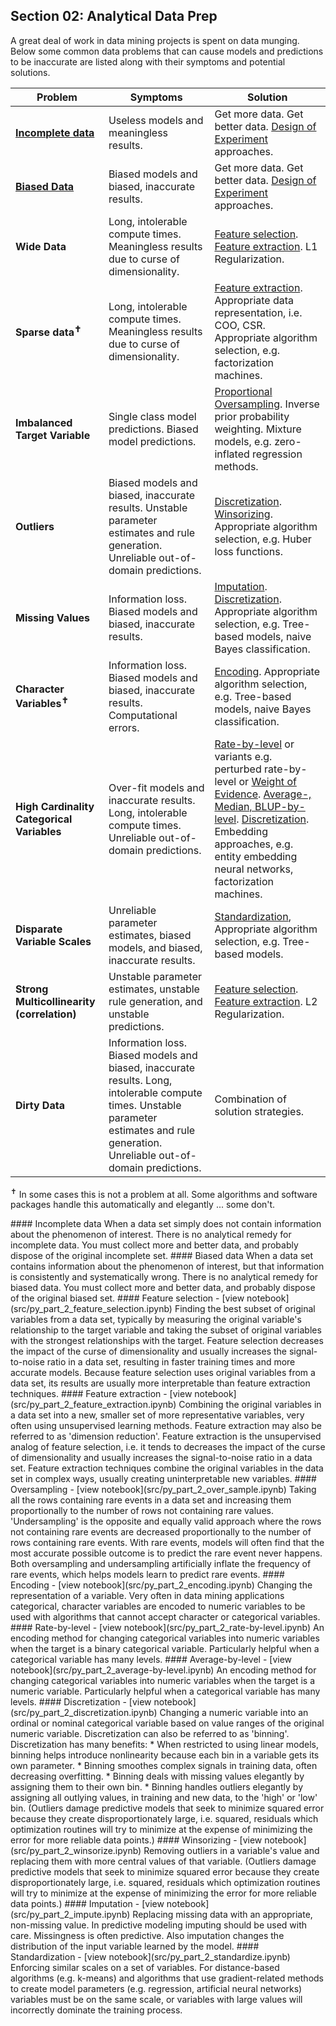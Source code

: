 ## Section 02: Analytical Data Prep

A great deal of work in data mining projects is spent on data munging. Below some common data problems that can cause models and predictions to be inaccurate are listed along with their symptoms and potential solutions.

Problem | Symptoms | Solution
--- | --- | ---
**[Incomplete data](#incomplete)** | Useless models and meaningless results. | Get more data. Get better data. [Design of Experiment](https://en.wikipedia.org/wiki/Design_of_experiments) approaches.
**[Biased Data](#bias)** | Biased models and biased, inaccurate results. | Get more data. Get better data. [Design of Experiment](https://en.wikipedia.org/wiki/Design_of_experiments) approaches.
**Wide Data** | Long, intolerable compute times. Meaningless results due to curse of dimensionality. | [Feature selection](#f-selection). [Feature extraction](#f-extraction). L1 Regularization.
**Sparse data<sup>&#10013;</sup>** | Long, intolerable compute times. Meaningless results due to curse of dimensionality. | [Feature extraction](#f-extraction). Appropriate data representation, i.e. COO, CSR. Appropriate algorithm selection, e.g. factorization  machines.
**Imbalanced Target Variable** | Single class model predictions. Biased model predictions. | [Proportional Oversampling](#oversamp). Inverse prior probability weighting. Mixture models, e.g. zero-inflated regression methods.
**Outliers** | Biased models and biased, inaccurate results. Unstable parameter estimates and rule generation. Unreliable out-of-domain predictions. | [Discretization](#discret). [Winsorizing](#winsor). Appropriate algorithm selection, e.g. Huber loss functions.
**Missing Values** | Information loss. Biased models and biased, inaccurate results. | [Imputation](#impute). [Discretization](#discret). Appropriate algorithm selection, e.g. Tree-based models, naive Bayes classification.
**Character Variables<sup>&#10013;</sup>** | Information loss. Biased models and biased, inaccurate results. Computational errors. | [Encoding](#encode). Appropriate algorithm selection, e.g. Tree-based models, naive Bayes classification.
**High Cardinality Categorical Variables** | Over-fit models and inaccurate results. Long, intolerable compute times. Unreliable out-of-domain predictions. | [Rate-by-level](#r-by-level) or variants e.g. perturbed rate-by-level or [Weight of Evidence](http://support.sas.com/documentation/cdl/en/prochp/66409/HTML/default/viewer.htm#prochp_hpbin_details02.htm). [Average-, Median, BLUP-by-level](#a-by-level). [Discretization](#discret). Embedding approaches, e.g. entity embedding neural networks, factorization machines.
**Disparate Variable Scales** | Unreliable parameter estimates, biased models, and biased, inaccurate results. | [Standardization](#standard), Appropriate algorithm selection, e.g. Tree-based models.
**Strong Multicollinearity (correlation)** | Unstable parameter estimates, unstable rule generation, and unstable predictions. | [Feature selection](#f-selection). [Feature extraction](#f-extraction). L2 Regularization.
**Dirty Data** | Information loss. Biased models and biased, inaccurate results. Long, intolerable compute times. Unstable parameter estimates and rule generation. Unreliable out-of-domain predictions. | Combination of solution strategies.

<sup>&#10013;</sup> In some cases this is not a problem at all. Some algorithms and software packages handle this automatically and elegantly ... some don't.

<a name='incomplete'/>
#### Incomplete data
When a data set simply does not contain information about the phenomenon of interest. There is no analytical remedy for incomplete data. You must collect more and better data, and probably dispose of the original incomplete set.

<a name='bias'/>
#### Biased data
When a data set contains information about the phenomenon of interest, but that information is consistently and systematically wrong. There is no analytical remedy for biased data. You must collect more and better data, and probably dispose of the original biased set.

<a name='f-selection'/>
#### Feature selection - [view notebook](src/py_part_2_feature_selection.ipynb)
Finding the best subset of original variables from a data set, typically by measuring the original variable's relationship to the target variable and taking the subset of original variables with the strongest relationships with the target. Feature selection decreases the impact of the curse of dimensionality and usually increases the signal-to-noise ratio in a data set, resulting in faster training times and more accurate models. Because feature selection uses original variables from a data set, its results are usually more interpretable than feature extraction techniques.

<a name='f-extraction'/>
#### Feature extraction - [view notebook](src/py_part_2_feature_extraction.ipynb)
Combining the original variables in a data set into a new, smaller set of more representative variables, very often using unsupervised learning methods. Feature extraction may also be referred to as 'dimension reduction'. Feature extraction is the unsupervised analog of feature selection, i.e. it tends to decreases the impact of the curse of dimensionality and usually increases the signal-to-noise ratio in a data set. Feature extraction techniques combine the original variables in the data set in complex ways, usually creating uninterpretable new variables.

<a name='oversamp'/>
#### Oversampling - [view notebook](src/py_part_2_over_sample.ipynb)
Taking all the rows containing rare events in a data set and increasing them proportionally to the number of rows not containing rare values. 'Undersampling' is the opposite and equally valid approach where the rows not containing rare events are decreased proportionally to the number of rows containing rare events. With rare events, models will often find that the most accurate possible outcome is to predict the rare event never happens. Both oversampling and undersampling artificially inflate the frequency of rare events, which helps models learn to predict rare events.

<a name='encode'/>
#### Encoding - [view notebook](src/py_part_2_encoding.ipynb)
Changing the representation of a variable. Very often in data mining applications categorical, character variables are encoded to numeric variables to be used with algorithms that cannot accept character or categorical variables.

<a name='r-by-level'/>
#### Rate-by-level - [view notebook](src/py_part_2_rate-by-level.ipynb)
An encoding method for changing categorical variables into numeric variables when the target is a binary categorical variable. Particularly helpful when a categorical variable has many levels.

<a name='a-by-level'/>
#### Average-by-level - [view notebook](src/py_part_2_average-by-level.ipynb)
An encoding method for changing categorical variables into numeric variables when the target is a numeric variable. Particularly helpful when a categorical variable has many levels.

<a name='discret'/>
#### Discretization - [view notebook](src/py_part_2_discretization.ipynb)
Changing a numeric variable into an ordinal or nominal categorical variable based on value ranges of the original numeric variable. Discretization can also be referred to as 'binning'. Discretization has many benefits:
* When restricted to using linear models, binning helps introduce nonlinearity because each bin in a variable gets its own parameter.
* Binning smoothes complex signals in training data, often decreasing overfitting.
* Binning deals with missing values elegantly by assigning them to their own bin.
* Binning handles outliers elegantly by assigning all outlying values, in training and new data, to the 'high' or 'low' bin. (Outliers damage predictive models that seek to minimize squared error because they create disproportionately large, i.e. squared, residuals which optimization routines will try to minimize at the expense of minimizing the error for more reliable data points.)

<a name='winsor'/>
#### Winsorizing - [view notebook](src/py_part_2_winsorize.ipynb)
Removing outliers in a variable's value and replacing them with more central values of that variable. (Outliers damage predictive models that seek to minimize squared error because they create disproportionately large, i.e. squared, residuals which optimization routines will try to minimize at the expense of minimizing the error for more reliable data points.)

<a name='impute'/>
#### Imputation - [view notebook](src/py_part_2_impute.ipynb)
Replacing missing data with an appropriate, non-missing value. In predictive modeling imputing should be used with care. Missingness is often predictive. Also imputation changes the distribution of the input variable learned by the model.

<a name='standard'/>
#### Standardization - [view notebook](src/py_part_2_standardize.ipynb)
Enforcing similar scales on a set of variables. For distance-based algorithms (e.g. k-means) and algorithms that use gradient-related methods to create model parameters (e.g. regression, artificial neural networks) variables must be on the same scale, or variables with large values will incorrectly dominate the training process.
